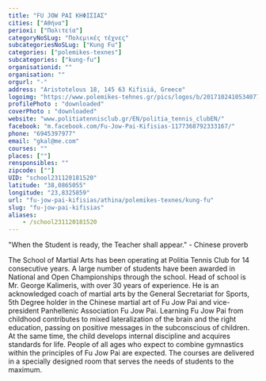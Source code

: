 ```yaml
---
title: "FU JOW PAI ΚΗΦΙΣΙΑΣ"
cities: ["Αθήνα"]
perioxi: ["Πολιτεία"]
categoryNoSLug: "Πολεμικές τέχνες"
subcategoriesNoSLug: ["Kung Fu"]
categories: ["polemikes-texnes"]
subcategories: ["kung-fu"]
organisationid: ""
organisation: ""
orgurl: "-"
address: "Aristotelous 18, 145 63 Kifisiá, Greece"
logoimg: "https://www.polemikes-tehnes.gr/pics/logos/b/20171024105340778.jpg"
profilePhoto : "downloaded"
coverPhoto : "downloaded"
website: "www.politiatennisclub.gr/EN/politia_tennis_clubEN/"
facebook: "m.facebook.com/Fu-Jow-Pai-Kifisias-1177368792333167/"
phone: "6945397977"
email: "gkal@me.com"
courses: ""
places: [""]
rensponsibles: ""
zipcode: [""]
UID: "school231120181520"
latitude: "38,0865055"
longitude: "23,8325859"
url: "fu-jow-pai-kifisias/athina/polemikes-texnes/kung-fu"
slug: "fu-jow-pai-kifisias"
aliases:
    - /school231120181520
---
```



&quot;When the Student is ready, the Teacher shall appear.&quot; - Chinese proverb

The School of Martial Arts has been operating at Politia Tennis Club for 14 consecutive years. A large number of students have been awarded in National and Open Championships through the school. Head of school is Mr. George Kalimeris, with over 30 years of experience. He is an acknowledged coach of martial arts by the General Secretariat for Sports, 5th Degree holder in the Chinese martial art of Fu Jow Pai and vice-president Panhellenic Association Fu Jow Pai. Learning Fu Jow Pai from childhood contributes to mixed lateralization of the brain and the right education, passing on positive messages in the subconscious of children. At the same time, the child develops internal discipline and acquires standards for life. People of all ages who expect to combine gymnastics within the principles of Fu Jow Pai are expected. The courses are delivered in a specially designed room that serves the needs of students to the maximum.